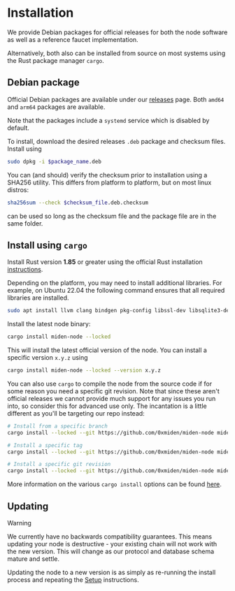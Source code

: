 # Installation

We provide Debian packages for official releases for both the node software as well as a reference faucet
implementation.

Alternatively, both also can be installed from source on most systems using the Rust package manager `cargo`.

## Debian package

Official Debian packages are available under our [releases](https://github.com/0xmiden/miden-node/releases) page.
Both `amd64` and `arm64` packages are available.

Note that the packages include a `systemd` service which is disabled by default.

To install, download the desired releases `.deb` package and checksum files. Install using

```sh
sudo dpkg -i $package_name.deb
```

You can (and should) verify the checksum prior to installation using a SHA256 utility. This differs from platform to
platform, but on most linux distros:

```sh
sha256sum --check $checksum_file.deb.checksum
```

can be used so long as the checksum file and the package file are in the same folder.

## Install using `cargo`

Install Rust version **1.85** or greater using the official Rust installation
[instructions](https://www.rust-lang.org/tools/install).

Depending on the platform, you may need to install additional libraries. For example, on Ubuntu 22.04 the following
command ensures that all required libraries are installed.

```sh
sudo apt install llvm clang bindgen pkg-config libssl-dev libsqlite3-dev
```

Install the latest node binary:

```sh
cargo install miden-node --locked
```

This will install the latest official version of the node. You can install a specific version `x.y.z` using

```sh
cargo install miden-node --locked --version x.y.z
```

You can also use `cargo` to compile the node from the source code if for some reason you need a specific git revision.
Note that since these aren't official releases we cannot provide much support for any issues you run into, so consider
this for advanced use only. The incantation is a little different as you'll be targeting our repo instead:

```sh
# Install from a specific branch
cargo install --locked --git https://github.com/0xmiden/miden-node miden-node --branch <branch>

# Install a specific tag
cargo install --locked --git https://github.com/0xmiden/miden-node miden-node --tag <tag>

# Install a specific git revision
cargo install --locked --git https://github.com/0xmiden/miden-node miden-node --rev <git-sha>
```

More information on the various `cargo install` options can be found
[here](https://doc.rust-lang.org/cargo/commands/cargo-install.html#install-options).

## Updating

> [!WARNING]
> We currently have no backwards compatibility guarantees. This means updating your node is destructive - your
> existing chain will not work with the new version. This will change as our protocol and database schema mature and
> settle.

Updating the node to a new version is as simply as re-running the install process and repeating the [Setup](#setup)
instructions.
